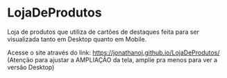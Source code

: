 # LojaDeProdutos
Loja de produtos que utiliza de cartões de destaques feita para ser visualizada tanto em Desktop quanto em Mobile.

Acesse o site através do link: https://jonathanoj.github.io/LojaDeProdutos/ (Atenção para ajustar a AMPLIAÇÃO da tela, amplie pra menos para ver a versão Desktop)
